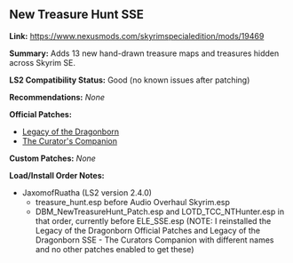 ## New Treasure Hunt SSE

**Link:** https://www.nexusmods.com/skyrimspecialedition/mods/19469

**Summary:** Adds 13 new hand-drawn treasure maps and treasures hidden across Skyrim SE.

**LS2 Compatibility Status:** Good (no known issues after patching)

**Recommendations:** 
_None_

**Official Patches:**
* [Legacy of the Dragonborn](https://www.nexusmods.com/skyrimspecialedition/mods/30980)
* [The Curator's Companion](https://www.nexusmods.com/skyrimspecialedition/mods/38529)

**Custom Patches:**
_None_

**Load/Install Order Notes:**
* JaxomofRuatha (LS2 version 2.4.0)
  * treasure_hunt.esp before Audio Overhaul Skyrim.esp
  * DBM_NewTreasureHunt_Patch.esp and LOTD_TCC_NTHunter.esp in that order, currently before ELE_SSE.esp (NOTE: I reinstalled the Legacy of the Dragonborn Official Patches and Legacy of the Dragonborn SSE - The Curators Companion with different names and no other patches enabled to get these)